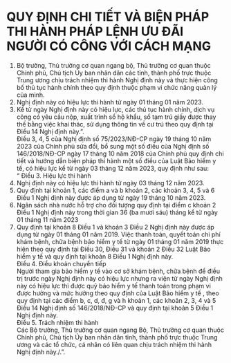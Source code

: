# QUY ĐỊNH CHI TIẾT VÀ BIỆN PHÁP THI HÀNH PHÁP LỆNH ƯU ĐÃI NGƯỜI CÓ CÔNG VỚI CÁCH MẠNG

1. Bộ trưởng, Thủ trưởng cơ quan ngang bộ, Thủ trưởng cơ quan thuộc Chính phủ, Chủ tịch Ủy ban nhân dân các tỉnh, thành phố trực thuộc Trung ương chịu trách nhiệm thi hành Nghị định này và thực hiện công bố thủ tục hành chính theo quy định thuộc phạm vi chức năng quản lý của mình.  
2. Nghị định này có hiệu lực thi hành từ ngày 01 tháng 01 năm 2023.  
3. Kể từ ngày Nghị định này có hiệu lực, các thủ tục hành chính, dịch vụ công có yêu cầu nộp, xuất trình sổ hộ khẩu, sổ tạm trú giấy được thay thế bằng việc khai thác, sử dụng thông tin về cư trú theo quy định tại Điều 14 Nghị định này.”.  
Điều 3, 4, 5 của Nghị định số 75/2023/NĐ-CP ngày 19 tháng 10 năm 2023 của Chính phủ sửa đổi, bổ sung một số điều của Nghị định số 146/2018/NĐ-CP ngày 17 tháng 10 năm 2018 của Chính phủ quy định chi tiết và hướng dẫn biện pháp thi hành một số điều của Luật Bảo hiểm y tế, có hiệu lực kể từ ngày 03 tháng 12 năm 2023, quy định như sau:  
“ Điều 3. Hiệu lực thi hành  
1. Nghị định này có hiệu lực thi hành từ ngày 03 tháng 12 năm 2023.  
2. Quy định tại khoản 1, các điểm a và b khoản 2, các khoản 3, 4, 5 và 6 Điều 1 Nghị định này được áp dụng từ ngày 19 tháng 10 năm 2023.  
3. Ngân sách nhà nước hỗ trợ cho đối tượng quy định tại điểm c khoản 2 Điều 1 Nghị định này trong thời gian 36 (ba mươi sáu) tháng kể từ ngày 01 tháng 11 năm 2023  
4. Quy định tại khoản 8 Điều 1 và khoản 3 Điều 2 Nghị định này được áp dụng từ ngày 01 tháng 01 năm 2019. Việc thanh toán, quyết toán chi phí khám bệnh, chữa bệnh bảo hiểm y tế từ ngày 01 tháng 01 năm 2019 thực hiện theo quy định tại Điều 30, Điều 31 và khoản 2 Điều 32 Luật Bảo hiểm y tế và quy định tại khoản 8 Điều 1 Nghị định này.  
Điều 4. Điều khoản chuyển tiếp  
Người tham gia bảo hiểm y tế vào cơ sở khám bệnh, chữa bệnh để điều trị trước ngày Nghị định này có hiệu lực nhưng ra viện từ ngày Nghị định này có hiệu lực thì được quỹ bảo hiểm y tế thanh toán trong phạm vi được hưởng và mức hưởng theo quy định của Luật Bảo hiểm y tế , theo quy định tại các điểm b, c, d, đ, g và h khoản 1, các khoản 2, 3, 4 và 5 Điều 14 Nghị định số 146/2018/NĐ-CP và quy định tại khoản 5 Điều 1 Nghị định này.  
Điều 5. Trách nhiệm thi hành  
Các Bộ trưởng, Thủ trưởng cơ quan ngang Bộ, Thủ trưởng cơ quan thuộc Chính phủ, Chủ tịch Ủy ban nhân dân tỉnh, thành phố trực thuộc Trung ương và các tổ chức, cá nhân có liên quan chịu trách nhiệm thi hành Nghị định này./.”.